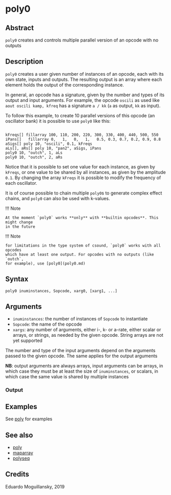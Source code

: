 # poly0

## Abstract

`poly0` creates and controls multiple parallel version of an opcode with no outputs

## Description

`poly0` creates a user given number of instances of an opcode, each with its own state,
inputs and outputs. The resulting output is an array where each element holds the
output of the corresponding instance.

In general, an opcode has a signature, given by the number and types of its output and
input arguments. For example, the opcode `oscili` as used like `aout oscili kamp, kfreq`
has a signature `a / kk` (`a` as output, `kk` as input).

To follow this example, to create 10 parallel versions of this opcode (an oscillator bank)
it is possible to use `poly0` like this:

```csound

kFreqs[] fillarray 100, 110, 200, 220, 300, 330, 400, 440, 500, 550
iPans[]   fillarray 0,   1,   0,   1,   0.5, 0.3, 0.7, 0.2, 0.9, 0.8
aSigs[] poly 10, "oscili", 0.1, kFreqs
aLs[], aRs[] poly 10, "pan2", aSigs, iPans
poly0 10, "outch", 1, aLs
poly0 10, "outch", 2, aRs
```

Notice that it is possible to set one value for each instance, as given by `kFreqs`, or
one value to be shared by all instances, as given by the amplitude `0.1`. By changing
the array `kFreqs` it is possible to modify the frequency of each oscillator.

It is of course possible to chain multiple `poly0`s to generate complex effect chains,
and `poly0` can also be used with k-values.

!!! Note

    At the moment `poly0` works **only** with **builtin opcodes**. This might change
    in the future

!!! Note

    for limitations in the type system of csound, `poly0` works with all opcodes
    which have at least one output. For opcodes with no outputs (like `outch`,
    for example), use [poly0](poly0.md)

## Syntax

    poly0 inuminstances, Sopcode, xarg0, [xarg1, ...]

## Arguments

* `inuminstances`: the number of instances of `Sopcode` to instantiate
* `Sopcode`: the name of the opcode
* `xargs`: any number of arguments, either i-, k- or a-rate, either scalar or arrays,
           or strings, as needed by the given opcode. String arrays are not yet supported

The number and type of the input arguments depend on the arguments passed to the
given opcode. The same applies for the output arguments

**NB**: output arguments are always arrays, input arguments can be arrays, in which
case they must be at least the size of `inuminstances`, or scalars, in which case
the same value is shared by multiple instances

### Output

## Examples

See [poly](poly.md) for examples

## See also

* [poly](poly.md)
* [maparray](http://www.csounds.com/manual/html/maparray.html)
* [polyseq](polyseq.md)

## Credits

Eduardo Moguillansky, 2019
